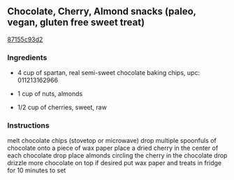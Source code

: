 ## Chocolate, Cherry, Almond snacks (paleo, vegan, gluten free sweet treat)

[87155c93d2](https://cookpad.com/us/recipes/353121-chocolate-cherry-almond-snacks-paleo-vegan-gluten-free-sweet-treat)

### Ingredients

 - 4 cup of spartan, real semi-sweet chocolate baking chips, upc: 011213162966

 - 1 cup of nuts, almonds

 - 1/2 cup of cherries, sweet, raw

### Instructions

melt chocolate chips (stovetop or microwave) drop multiple spoonfuls of chocolate onto a piece of wax paper place a dried cherry in the center of each chocolate drop place almonds circling the cherry in the chocolate drop drizzle more chocolate on top if desired put wax paper and treats in fridge for 10 minutes to set